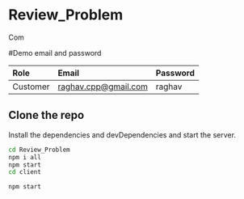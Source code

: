 # Review_Problem

Com

#Demo email and password

| Role | Email     | Password                       |
| :-------- | :------- | :-------------------------------- |
| Customer     |  raghav.cpp@gmail.com| raghav  |
## Clone the repo


Install the dependencies and devDependencies and start the server.
```sh
cd Review_Problem
npm i all
npm start  
cd client 

npm start
```
